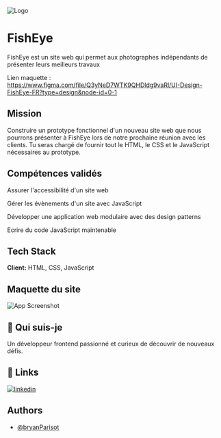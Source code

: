 
![Logo](https://raw.githubusercontent.com/BryanParisot/ParisotBryan_4_02082021/main/starterOnly/Logo.png)


# FishEye

FishEye est un site web qui permet aux photographes indépendants de présenter leurs meilleurs travaux

Lien maquette : https://www.figma.com/file/Q3yNeD7WTK9QHDldg9vaRl/UI-Design-FishEye-FR?type=design&node-id=0-1

## Mission 

Construire un prototype fonctionnel d'un nouveau site web que nous pourrons présenter à FishEye lors de notre prochaine réunion avec les clients. Tu seras chargé de fournir tout le HTML, le CSS et le JavaScript nécessaires au prototype.

## Compétences validés 

Assurer l'accessibilité d'un site web

Gérer les évènements d'un site avec JavaScript

Développer une application web modulaire avec des design patterns

Ecrire du code JavaScript maintenable


## Tech Stack

**Client:** HTML, CSS, JavaScript




## Maquette du site

![App Screenshot](https://user.oc-static.com/upload/2022/10/14/16657380159236_Index%20%281%29.png)


## 🚀 Qui suis-je 
Un développeur frontend passionné et curieux de découvrir de nouveaux défis.


## 🔗 Links
[![linkedin](https://img.shields.io/badge/linkedin-0A66C2?style=for-the-badge&logo=linkedin&logoColor=white)](https://www.linkedin.com/in/bryan-parisot-a99b0a1b1/)



## Authors

- [@bryanParisot](https://github.com/BryanParisot)

